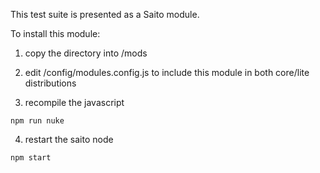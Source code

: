 
This test suite is presented as a Saito module.

To install this module:

1. copy the directory into /mods

2. edit /config/modules.config.js to include this module in both core/lite distributions

3. recompile the javascript 

```
npm run nuke
```

4. restart the saito node

```
npm start
```



